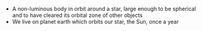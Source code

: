 - A non-luminous body in orbit around a star, large enough to be spherical and to have cleared its orbital zone of other objects
- We live on planet earth which orbits our star, the Sun, once a year